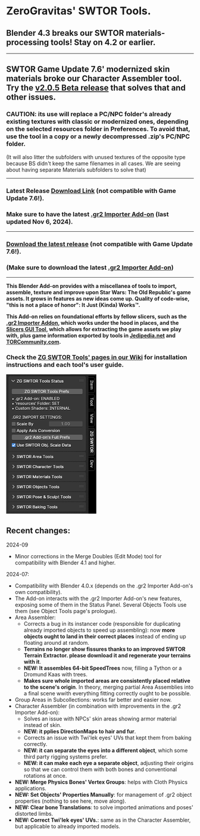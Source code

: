 # ZeroGravitas' SWTOR Tools.
## Blender 4.3 breaks our SWTOR materials-processing tools! Stay on 4.2 or earlier.
---
## SWTOR Game Update 7.6' modernized skin materials broke our Character Assembler tool. Try the **[v2.0.5 Beta release](https://github.com/SWTOR-Slicers/ZG-SWTOR-Tools/releases/tag/2.0.4)** that solves that and other issues.
### CAUTION: its use will replace a PC/NPC folder's already existing textures with classic or modernized ones, depending on the selected resources folder in Preferences. To avoid that, use the tool in a copy or a newly decompressed .zip's PC/NPC folder.

(It will also litter the subfolders with unused textures of the opposite type because BS didn't keep the same filenames in all cases. We are seeing about having separate Materials subfolders to solve that)

---

### Latest Release [Download Link](https://github.com/SWTOR-Slicers/ZG-SWTOR-Tools/releases/latest) (not compatible with Game Update 7.6!).
### Make sure to have the latest [.gr2 Importer Add-on](https://github.com/SWTOR-Slicers/Granny2-Plug-In-Blender-2.8x) (last updated Nov 6, 2024).

---

### [Download the latest release](https://github.com/SWTOR-Slicers/ZG-SWTOR-Tools/releases/latest) (not compatible with Game Update 7.6!).
### (Make sure to download the latest [.gr2 Importer Add-on](https://github.com/SWTOR-Slicers/Granny2-Plug-In-Blender-2.8x))

---

**This Blender Add-on provides with a miscellanea of tools to import, assemble, texture and improve upon Star Wars: The Old Republic's game assets. It grows in features as new ideas come up. Quality of code-wise, "this is not a place of honor": It Just (Kinda) Works™.**

**This Add-on relies on foundational efforts by fellow slicers, such as the [.gr2 Importer Addon](https://github.com/SWTOR-Slicers/WikiPedia/wiki/ZG-SWTOR-https://github.com/SWTOR-Slicers/Granny2-Plug-In-Blender-2.8x), which works under the hood in places, and the [Slicers GUI Tool](https://github.com/SWTOR-Slicers/WikiPedia/wiki/ZG-SWTOR-https://github.com/SWTOR-Slicers/Slicers-GUI), which allows for extracting the game assets we play with, plus game information exported by tools in [Jedipedia.net](https://https://swtor.jedipedia.net/en) and [TORCommunity.com](https://torcommunity.com/).**


### Check the [ZG SWTOR Tools' pages in our Wiki](https://github.com/SWTOR-Slicers/WikiPedia/wiki/ZG-SWTOR-Tools-Add-on) for installation instructions and each tool's user guide.



![](README_images/zg_swtor_tools_collapsed.png) 


## Recent changes:
2024-09

* Minor corrections in the Merge Doubles (Edit Mode) tool for compatibility with Blender 4.1 and higher.


2024-07:

* Compatibility with Blender 4.0.x (depends on the .gr2 Importer Add-on's own compatibility).
* The Add-on interacts with the .gr2 Importer Add-on's new features, exposing some of them in the Status Panel. Several Objects Tools use them (see Object Tools page's prologue).
* Area Assembler:
  * Corrects a bug in its instancer code (responsible for duplicating already imported objects to speed up assembling): now **more objects ought to land in their correct places** instead of ending up floating around at random.
  * **Terrains no longer show fissures thanks to an improved SWTOR Terrain Extractor. please download it and regenerate your terrains with it**.
  * **NEW: It assembles 64-bit SpeedTrees** now, filling a Tython or a Dromund Kaas with trees.
  * **Makes sure whole imported areas are consistently placed relative to the scene's origin**. In theory, merging partial Area Assemblies into a final scene wwith everything fitting correctly ought to be possible.
* Group Areas in Subcollections: works far better and easier now.
* Character Assembler (in combination with improvements in the .gr2 Importer Add-on):
  * Solves an issue with NPCs' skin areas showing armor material instead of skin.
  * **NEW: it pplies DirectionMaps to hair and fur**.
  * Corrects an issue with Twi'lek eyes' UVs that kept them from baking correctly.
  * **NEW: it can separate the eyes into a different object**, which some third party rigging systems prefer.
  * **NEW: it can make each eye a separate object**, adjusting their origins so that we can control them with both bones and conventional rotations at once.
* **NEW: Merge Physics Bones' Vertex Groups**: helps with Cloth Physics applications.
* **NEW: Set Objects' Properties Manually**: for management of .gr2 object properties (nothing to see here, move along).
* **NEW: Clear bone Translations**: to solve imported animations and poses' distorted limbs.
* **NEW: Correct Twi'lek eyes' UVs.**: same as in the Character Assembler, but applicable to already imported models.
